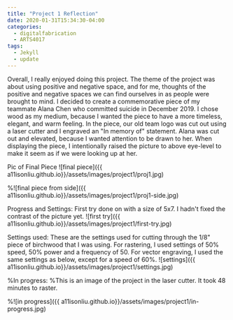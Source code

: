 ```yaml
---
title: "Project 1 Reflection"
date: 2020-01-31T15:34:30-04:00
categories:
  - digitalfabrication
  - ARTS4017
tags:
  - Jekyll
  - update
---
```


Overall, I really enjoyed doing this project. The theme of the project was about using positive and negative space, and for me, thoughts of the positive and negative spaces we can find ourselves in as people were brought to mind. I decided to create a commemorative piece of my teammate Alana Chen who committed suicide in December 2019. I chose wood as my medium, because I wanted the piece to have a more timeless, elegant, and warm feeling. In the piece, our old team logo was cut out using a laser cutter and I engraved an "In memory of" statement. Alana was cut out and elevated, because I wanted attention to be drawn to her. When displaying the piece, I intentionally raised the picture to above eye-level to make it seem as if we were looking up at her.

Pic of Final Piece
![final piece]({{ a11isonliu.github.io}}/assets/images/project1/proj1.jpg)

%![final piece from side]({{ a11isonliu.github.io}}/assets/images/project1/proj1-side.jpg)


Progress and Settings:
First try done on with a size of 5x7. I hadn't fixed the contrast of the picture yet.
![first try]({{ a11isonliu.github.io}}/assets/images/project1/first-try.jpg)

Settings used:
These are the settings used for cutting through the 1/8" piece of birchwood that I was using. For rastering, I used settings of 50\% speed, 50\% power and a frequency of 50. For vector engraving, I used the same settings as below, except for a speed of 60\%.
![settings]({{ a11isonliu.github.io}}/assets/images/project1/settings.jpg)

%In progress:
%This is an image of the project in the laser cutter. It took 48 minutes to raster.

%![in progress]({{ a11isonliu.github.io}}/assets/images/project1/in-progress.jpg)